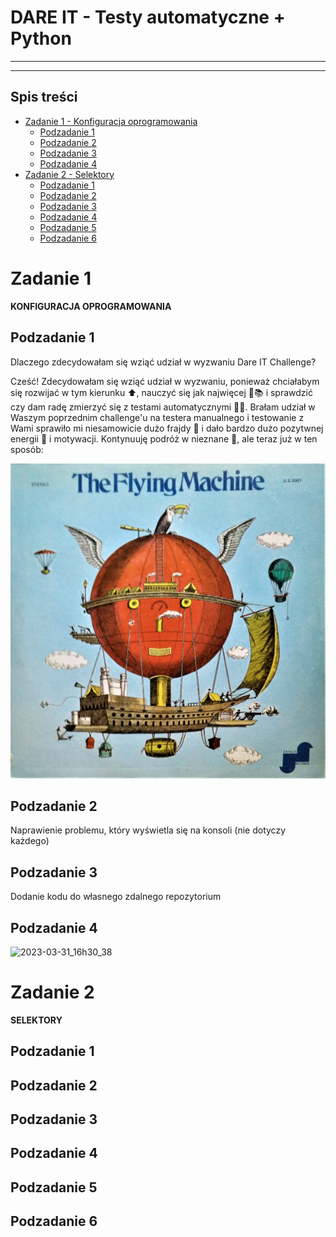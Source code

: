 # DARE IT - Testy automatyczne + Python
---
---
## Spis treści
* [Zadanie 1 - Konfiguracja oprogramowania](#zadanie-1)
  * [Podzadanie 1](#podzadanie-1)
  * [Podzadanie 2](#podzadanie-2)
  * [Podzadanie 3](#podzadanie-3)
  * [Podzadanie 4](#podzadanie-4)
* [Zadanie 2 - Selektory](#zadanie-2)
  * [Podzadanie 1](#podzadanie-1-1)
  * [Podzadanie 2](#podzadanie-2-1)
  * [Podzadanie 3](#podzadanie-3-1)
  * [Podzadanie 4](#podzadanie-4-1)
  * [Podzadanie 5](#podzadanie-5)
  * [Podzadanie 6](#podzadanie-6)
  
# Zadanie 1 
**KONFIGURACJA OPROGRAMOWANIA**

## Podzadanie 1
Dlaczego zdecydowałam się wziąć udział w wyzwaniu Dare IT Challenge?

Cześć! Zdecydowałam się wziąć udział w wyzwaniu, ponieważ chciałabym się rozwijać w tym kierunku ⬆️, nauczyć się jak 
najwięcej 🦉📚 i sprawdzić czy dam radę zmierzyć się z testami automatycznymi 🤖🤺.
Brałam udział w Waszym poprzednim challenge'u na testera manualnego i
testowanie z Wami sprawiło mi niesamowicie dużo frajdy 🤸 i dało bardzo dużo pozytwnej energii 🔋 i motywacji. 
Kontynuuję podróż w nieznane 🗽, ale teraz już w ten sposób:

![img_3.png](img_3.png)

## Podzadanie 2 
Naprawienie problemu, który wyświetla się na konsoli (nie dotyczy każdego)

## Podzadanie 3
Dodanie kodu do własnego zdalnego repozytorium

## Podzadanie 4
![2023-03-31_16h30_38](https://user-images.githubusercontent.com/122229411/229150021-6541ef57-bbb3-474c-bf86-b2e858834dbe.png)

# Zadanie 2
**SELEKTORY**

## Podzadanie 1

## Podzadanie 2
## Podzadanie 3
## Podzadanie 4
## Podzadanie 5
## Podzadanie 6